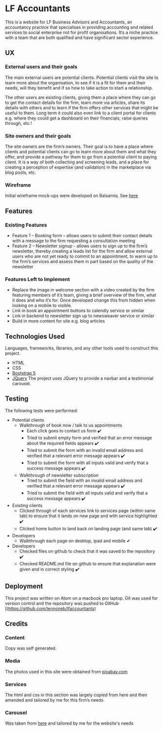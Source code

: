 <!------------- Header ------------->
# LF Accountants  
This is a website for LF Business Advisors and Accountants, an accountancy practice that specialises in providing accounting and related services to social enterprise not for profit organisations. It’s a niche practice with a team that are both qualified and have significant sector experience.

<!-------------  UX ------------->
## UX
### External users and their goals
The main external users are potential clients. Potential clients visit the site to learn more about the organisation, to see if it is a fit for them and their needs, will they benefit and if so how to take action to start a relationship.

The other users are existing clients, giving them a place where they can go to get the contact details for the firm, learn more via articles, share its details with others and to learn if the firm offers other services that might be useful to them. Long term it could also even link to a client portal for clients e.g. where they could get a dashboard on their financials, raise queries through, etc.!

### Site owners and their goals
The site owners are the firm’s owners. Their goal is to have a place where clients and potential clients can go to learn more about them and what they offer, and provide a pathway for them to go from a potential client to paying client. It is a way of both collecting and screening leads, and a place for creating a perception of expertise (and validation) in the marketplace via blog posts, etc.

### Wireframe  
Initial wireframe mock-ups were developed on Balsamiq. See [here](https://drive.google.com/open?id=1JvGdflXg_joDnUOBAT5wxtcLvbQ8TU1a)

<!------------- Features ------------->
## Features
### Existing Features  
* Feature 1 – Booking form – allows users to submit their contact details with a message to the firm requesting a consultation meeting
* Feature 2 – Newsletter signup - allows users to sign up to the firm’s newsletter, thereby creating a leads list for the firm and allow external users who are not yet ready to commit to an appointment, to warm up to the firm’s services and assess them in part based on the quality of the newsletter

### Features Left to Implement
* Replace the image in welcome section with a video created by the firm featuring members of it’s team, giving a brief overview of the firm, what it does and who it’s for. Once developed change this from hidden when looking on a mobile to visible.
* Link in book an appointment buttons to calendly service or similar
* Link in backend to newsletter sign up to newsweaver service or similar
* Build in more content for site e.g. blog articles

<!-------------  Tech used ------------->
## Technologies Used
Languages, frameworks, libraries, and any other tools  used to construct this project. 
* HTML
* CSS
* [Bootstrap 5](https://getbootstrap.com/docs/5.0/getting-started/introduction/)
* [JQuery](https://jquery.com/)
The project uses JQuery to provide a navbar and a testimonial carousel.

<!------------- Testing ------------->
## Testing
The following tests were performed:
* Potential clients
    * Walkthrough of book now / talk to us appointments
        * Each click goes to contact us form ✔️
        * Tried to submit empty form and verified that an error message about the required fields appears ✔️
        * Tried to submit the form with an invalid email address and verified that a relevant error message appears ✔️
        * Tried to submit the form with all inputs valid and verify that a success message appears ✔️
    * Walkthrough of newsletter subscription 
        * Tried to submit the field with an invalid email address and verified that a relevant error message appears ✔️
        * Tried to submit the field with all inputs valid and verify that a success message appears ✔️
* Existing clients
    * Clicked through of each services link to services page (within same tab) to ensure that it lands on new page and with service highlighted ✔️
    * Clicked home button to land back on landing page (and same tab)  ✔️
* Developers
    * Walkthrough each page on desktop, ipad and mobile  ✔  
* Developers
    * Checked files on github to check that it was saved to the repository ✔️
    * Checked README.md file on github to ensure that explanation were given and in correct styling ✔️


<!-- In addition, you should mention in this section how your project looks and works on different browsers and screen sizes.
You should also mention in this section any interesting bugs or problems you discovered during your testing, even if you haven't addressed them yet. -->

<!------------- Deployment ------------->
## Deployment
This project was written on Atom on a macbook pro laptop. Git was used for version control and the repository was pushed to GitHub [(https://github.com/lennoneb/lfaccountants)

<!------------- Credits ------------->
## Credits

### Content
Copy was self generated.

### Media
The photos used in this site were obtained from [pixabay.com](www.pixabay.com)

### Services
The html and css in this section was largely copied from here and then amended and tailored by me for this firm’s needs

### Carousel
Was taken from [here](https://codepen.io/Washable/pen/Oxqjbq?editors=1100) and tailored by me for the website's needs
